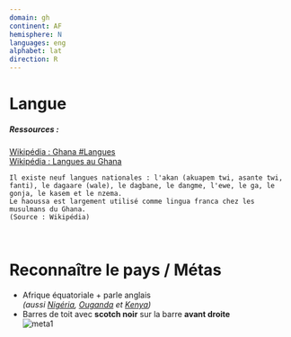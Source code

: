 ```yaml
---
domain: gh
continent: AF
hemisphere: N
languages: eng
alphabet: lat
direction: R
---
```


# Langue

##### Ressources :

[Wikipédia : Ghana #Langues](https://fr.wikipedia.org/wiki/Ghana#Langues)  
[Wikipédia : Langues au Ghana](https://fr.wikipedia.org/wiki/Langues_au_Ghana)  

```
Il existe neuf langues nationales : l'akan (akuapem twi, asante twi, fanti), le dagaare (wale), le dagbane, le dangme, l'ewe, le ga, le gonja, le kasem et le nzema.
Le haoussa est largement utilisé comme lingua franca chez les musulmans du Ghana.
(Source : Wikipédia)
```


<br/>

# Reconnaître le pays / Métas

- Afrique équatoriale + parle anglais  
  *(aussi [Nigéria](/flag/ng), [Ouganda](/flag/ug) et [Kenya](/flag/ke))*
- Barres de toit avec **scotch noir** sur la barre **avant droite**  
  ![meta1](/images/gh_geoguessr.png)
